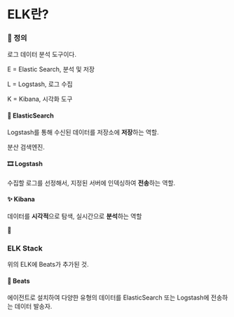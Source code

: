 # ELK란?

### 📌 정의

로그 데이터 분석 도구이다.

E = Elastic Search, 분석 및 저장

L = Logstash, 로그 수집

K = Kibana, 시각화 도구

#### 🧪 ElasticSearch

Logstash를 통해 수신된 데이터를 저장소에 **저장**하는 역할.

분산 검색엔진.

#### 🎞 Logstash

수집할 로그를 선정해서, 지정된 서버에 인덱싱하여 **전송**하는 역할.

#### ✨ Kibana

데이터를 **시각적**으로 탐색, 실시간으로 **분석**하는 역할

🔗

### ELK Stack

위의 ELK에 Beats가 추가된 것.

#### 🧶 Beats

에이전트로 설치하여 다양한 유형의 데이터를 ElasticSearch 또는 Logstash에 전송하는 데이터 발송자.